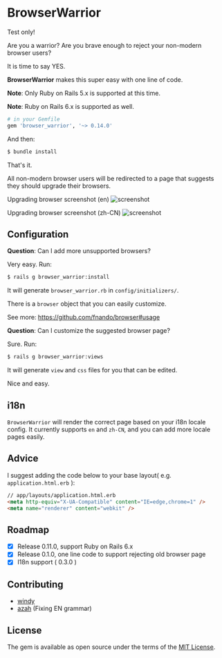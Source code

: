 # BrowserWarrior

Test only!

Are you a warrior? Are you brave enough to reject your non-modern browser users?

It is time to say YES.

**BrowserWarrior** makes this super easy with one line of code.

**Note**: Only Ruby on Rails 5.x is supported at this time.

**Note**: Ruby on Rails 6.x is supported as well.

```ruby
# in your Gemfile
gem 'browser_warrior', '~> 0.14.0'
```

And then:
```bash
$ bundle install
```

That's it.

All non-modern browser users will be redirected to a page that suggests they should upgrade their browsers.

Upgrading browser screenshot (en)
![screenshot](https://github.com/dao42/browser_warrior/raw/master/img/browser-en.jpg)

Upgrading browser screenshot (zh-CN)
![screenshot](https://github.com/dao42/browser_warrior/raw/master/img/browser.png)

## Configuration

**Question**: Can I add more unsupported browsers?

Very easy. Run:

```bash
$ rails g browser_warrior:install
```

It will generate `browser_warrior.rb` in `config/initializers/`.

There is a `browser` object that you can easily customize.

See more: <https://github.com/fnando/browser#usage>

**Question**: Can I customize the suggested browser page?

Sure. Run:

```bash
$ rails g browser_warrior:views
```

It will generate `view` and `css` files for you that can be edited.

Nice and easy.

## i18n

`BrowserWarrior` will render the correct page based on your i18n locale config.
It currently supports `en` and `zh-CN`, and you can add more locale pages easily.

## Advice

I suggest adding the code below to your base layout( e.g. `application.html.erb` ):

```html
// app/layouts/application.html.erb
<meta http-equiv="X-UA-Compatible" content="IE=edge,chrome=1" />
<meta name="renderer" content="webkit" />
```


## Roadmap

- [x] Release 0.11.0, support Ruby on Rails 6.x
- [x] Release 0.1.0, one line code to support rejecting old browser page
- [x] I18n support ( 0.3.0 )

## Contributing

* [windy](https://github.com/windy)
* [azah](https://github.com/azah) (Fixing EN grammar)

## License
The gem is available as open source under the terms of the [MIT License](http://opensource.org/licenses/MIT).
